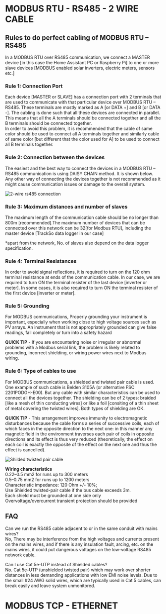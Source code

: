 # MODBUS RTU - RS485 - 2 WIRE CABLE

## Rules to do perfect cabling of MODBUS RTU – RS485

In a MODBUS RTU over RS485 communication, we connect a MASTER device \[in this case the Home Assistant PC or Raspberry Pi\] to one or more slave devices \[MODBUS enabled solar inverters, electric meters, sensors etc.\]

### Rule 1: Connection Port

Each device \[MASTER or SLAVE\] has a connection port with 2 terminals that are used to communicate with that particular device over MODBUS RTU – RS485. These terminals are mostly marked as A \[or DATA +\] and B \[or DATA -\]. The cabling is done such that all these devices are connected in parallel. This means that all the A terminals should be connected together and all the B terminals should be connected together.  
In order to avoid this problem, it is recommended that the cable of same color should be used to connect all A terminals together and similarly cable of same color \[but different that the color used for A\] to be used to connect all B terminals together.

### Rule 2: Connection between the devices

The easiest and the best way to connect the devices in a MODBUS RTU – RS485 communication is using DAISY CHAIN method. It is shown below. Any other way of connecting the devices together is not recommended as it might cause communication issues or damage to the overall system.

![2-wire rs485 connection](https://drive.google.com/uc?id=1FkbFuVAs5r0fhhwS7tb8BNOn2Aoa6TuG)

### Rule 3: Maximum distances and number of slaves

The maximum length of the communication cable should be no longer than 800m \[recommended\].The maximum number of devices that can be connected over this network can be 32\[for Modbus RTU\], including the master device \[TrackSo data logger in our case\]

\*apart from the network, No. of slaves also depend on the data logger specification.

### Rule 4: Terminal Resistances

In order to avoid signal reflections, it is required to turn on the 120 ohm terminal resistance at ends of the communication cable. In our case, we are required to turn ON the terminal resister of the last device \[inverter or meter\]. In some cases, it is also required to turn ON the terminal resister of the first device \[inverter or meter\].

### Rule 5: Grounding

For MODBUS communications, Properly grounding your instrument is important, especially when working close to high voltage sources such as PV arrays. An instrument that is not appropriately grounded can give false readings, fail completely or turn into a safety hazard

**QUICK TIP** - If you are encountering noise or irregular or abnormal problems with a Modbus serial link, the problem is likely related to grounding, incorrect shielding, or wiring power wires next to Modbus wiring.

### Rule 6: Type of cables to use

For MODBUS communications, a shielded and twisted pair cable is used. One example of such cable is Belden 3105A (or alternative FSC 2201PODGH-E00). But any cable with similar characteristics can be used to connect all the devices together. The shielding can be of 2 types: braided \[like a mesh of thin conducting wires\] or like a foil \[consiting of a thin sheet of metal covering the twisted wires\]. Both types of shielding are OK.

**QUICK TIP** - This arrangement improves immunity to electromagnetic disturbances because the cable forms a series of successive coils, each of which faces in the opposite direction to the next one: in this manner any magnetic field in the environment traverses each pair of coils in opposite directions and its effect is thus very reduced (theoretically, the effect on each coil is exactly the opposite of the effect on the next one and thus the effect is cancelled).

![Shilded twisted pair cable](https://drive.google.com/uc?id=1KZz4a1Pn-xqIAGfwE75daDH-w04oWQPa)

**Wiring characteristics**  
0.22–0.5 mm2 for runs up to 300 meters  
0.5–0.75 mm2 for runs up to 1200 meters  
Characteristic impedance: 120 Ohm +/- 10%;  
Use Shielded twisted-pair cable if the bus cable exceeds 3m.  
Each shield must be grounded at one side only  
Overvoltage/overcurrent transient protection should be provided

## FAQ

Can we run the RS485 cable adjacent to or in the same conduit with mains wires?  
No, There may be interference from the high voltages and currents present on the mains wires, and if there is any insulation fault, arcing, etc. on the mains wires, it could put dangerous voltages on the low-voltage RS485 network cable.

Can I use Cat 5e-UTP instead of Shielded cables?  
No. Cat 5e-UTP (unshielded twisted pair) which may work over shorter distances in less demanding applications with low EMI noise levels. Due to the small #24 AWG solid wires, which are typically used in Cat 5 cables, can break easily and leave system unmonitored.

# MODBUS TCP - ETHERNET
